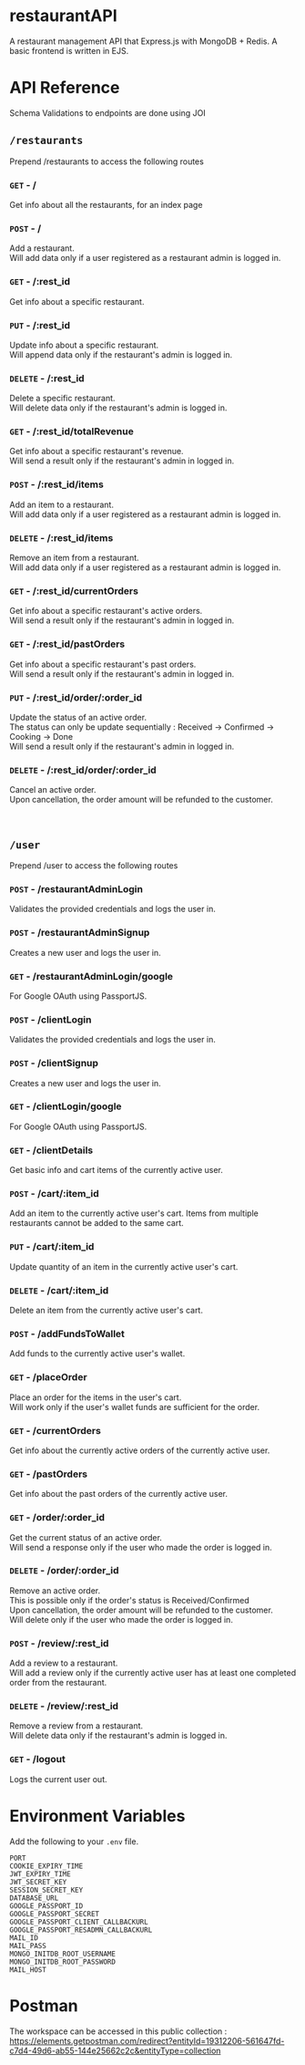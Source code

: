 # restaurantAPI

A restaurant management API that Express.js with MongoDB + Redis. A basic frontend is written in EJS.

# API Reference
Schema Validations to endpoints are done using JOI

## `/restaurants`
Prepend /restaurants to access the following routes

### `GET` - /
Get info about all the restaurants, for an index page

### `POST` - /
Add a restaurant.<br>
Will add data only if a user registered as a restaurant admin is logged in.

### `GET` - /:rest_id
Get info about a specific restaurant.

### `PUT` - /:rest_id
Update info about a specific restaurant.<br>
Will append data only if the restaurant's admin is logged in.

### `DELETE` - /:rest_id
Delete a specific restaurant.<br>
Will delete data only if the restaurant's admin is logged in.

### `GET` - /:rest_id/totalRevenue
Get info about a specific restaurant's revenue.<br>
Will send a result only if the restaurant's admin in logged in.

### `POST` - /:rest_id/items
Add an item to a restaurant.<br>
Will add data only if a user registered as a restaurant admin is logged in.

### `DELETE` - /:rest_id/items
Remove an item from a restaurant.<br>
Will add data only if a user registered as a restaurant admin is logged in.

### `GET` - /:rest_id/currentOrders
Get info about a specific restaurant's active orders.<br>
Will send a result only if the restaurant's admin in logged in.

### `GET` - /:rest_id/pastOrders
Get info about a specific restaurant's past orders.<br>
Will send a result only if the restaurant's admin in logged in.

### `PUT` - /:rest_id/order/:order_id
Update the status of an active order.<br>
The status can only be update sequentially : Received -> Confirmed -> Cooking -> Done<br>
Will send a result only if the restaurant's admin in logged in.

### `DELETE` - /:rest_id/order/:order_id
Cancel an active order.<br>
Upon cancellation, the order amount will be refunded to the customer.

<br>

## `/user`
Prepend /user to access the following routes

### `POST` - /restaurantAdminLogin
Validates the provided credentials and logs the user in.

### `POST` - /restaurantAdminSignup
Creates a new user and logs the user in.

### `GET` - /restaurantAdminLogin/google
For Google OAuth using PassportJS.

### `POST` - /clientLogin
Validates the provided credentials and logs the user in.

### `POST` - /clientSignup
Creates a new user and logs the user in.

### `GET` - /clientLogin/google
For Google OAuth using PassportJS.

### `GET` - /clientDetails
Get basic info and cart items of the currently active user.

### `POST` - /cart/:item_id
Add an item to the currently active user's cart.
Items from multiple restaurants cannot be added to the same cart.

### `PUT` - /cart/:item_id
Update quantity of an item in the currently active user's cart.

### `DELETE` - /cart/:item_id
Delete an item from the currently active user's cart.

### `POST` - /addFundsToWallet
Add funds to the currently active user's wallet.

### `GET` - /placeOrder
Place an order for the items in the user's cart.<br>
Will work only if the user's wallet funds are sufficient for the order.

### `GET` - /currentOrders
Get info about the currently active orders of the currently active user.

### `GET` - /pastOrders
Get info about the past orders of the currently active user.

### `GET` - /order/:order_id
Get the current status of an active order.<br>
Will send a response only if the user who made the order is logged in.

### `DELETE` - /order/:order_id
Remove an active order.<br>
This is possible only if the order's status is Received/Confirmed<br>
Upon cancellation, the order amount will be refunded to the customer.<br>
Will delete only if the user who made the order is logged in.

### `POST` - /review/:rest_id
Add a review to a restaurant.<br>
Will add a review only if the currently active user has at least one completed order from the restaurant.

### `DELETE` - /review/:rest_id
Remove a review from a restaurant.<br>
Will delete data only if the restaurant's admin is logged in.

### `GET` - /logout
Logs the current user out.<br>


# Environment Variables

Add the following to your  `.env` file.

`PORT`<br>
`COOKIE_EXPIRY_TIME`<br>
`JWT_EXPIRY_TIME`<br>
`JWT_SECRET_KEY`<br>
`SESSION_SECRET_KEY`<br>
`DATABASE_URL`<br>
`GOOGLE_PASSPORT_ID`<br>
`GOOGLE_PASSPORT_SECRET`<br>
`GOOGLE_PASSPORT_CLIENT_CALLBACKURL`<br>
`GOOGLE_PASSPORT_RESADMN_CALLBACKURL`<br>
`MAIL_ID`<br>
`MAIL_PASS`<br>
`MONGO_INITDB_ROOT_USERNAME`<br>
`MONGO_INITDB_ROOT_PASSWORD`<br>
`MAIL_HOST`<br>


# Postman
The workspace can be accessed in this public collection : <br>
https://elements.getpostman.com/redirect?entityId=19312206-561647fd-c7d4-49d6-ab55-144e25662c2c&entityType=collection
